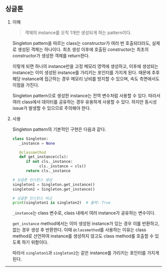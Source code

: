 ## 싱글톤

1. 이해

   > 객체의 instance를 오직 1개만 생성되게 하는 pattern이다.

   Singleton pattern을 따르는 class는 constructor가 여러 번 호출되더라도, 실제로 생성된 객체는 하나이다. 최초 생성 이후에 호출된 constructor는 최초의 constructor가 생성한 객체를 return한다.

   이렇게 되면 하나의 instance만을 고정 메모리 영역에 생성하고, 이후에 생성되는 instance는 이미 생성된 instance를 가리키는 포인터를 가지게 된다. 때문에 추후 해당 instance에 접근하는 경우 메모리 낭비를 방지할 수 있으며, 속도 측면에서도 이점을 가진다.

   Singleton pattern으로 생성한 instance는 전역 변수처럼 사용할 수 있다. 따라서 여러 class에서 데이터를 공유하는 경우 유용하게 사용할 수 있다. 하지만 동시성 issue가 발생할 수 있으므로 주의해야 한다.

2. 사용

   Singleton pattern의 기본적인 구현은 다음과 같다.

   ```python
   class Singleton:
      _instance = None

      @classmethod
      def get_instance(cls):
         if not cls._instance:
               cls._instance = cls()
         return cls._instance

   # 싱글톤 인스턴스 생성
   singleton1 = Singleton.get_instance()
   singleton2 = Singleton.get_instance()

   # 싱글톤 인스턴스 비교
   print(singleton1 is singleton2)  # 출력: True
   ```

   `_instance`는 class 변수로, class 내에서 여러 instance가 공유하는 변수이다.

   `get_instance` method에서는 이미 생성된 instance가 있는 경우 이를 반환하고, 없는 경우 생성 후 반환한다. 이때 `@classmethod`를 사용하는 이유는 class method로 선언하여 instance를 생성하지 않고도 class method를 호출할 수 있도록 하기 위함이다.

   따라서 `singleton1`과 `singleton2`는 같은 instance를 가리키는 포인터를 가지게 된다.

---
